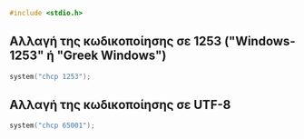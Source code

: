 ```c
#include <stdio.h>
```
## Αλλαγή της κωδικοποίησης σε 1253 ("Windows-1253" ή "Greek Windows")
```c
system("chcp 1253");
```
## Αλλαγή της κωδικοποίησης σε UTF-8
```c
system("chcp 65001");
```
